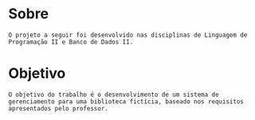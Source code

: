 ﻿# Sobre
```Sobre o Trabalho
O projeto a seguir foi desenvolvido nas disciplinas de Linguagem de Programação II e Banco de Dados II.
```

# Objetivo
```Objetivo
O objetivo do trabalho é o desenvolvimento de um sistema de gerenciamento para uma biblioteca fictícia, baseado nos requisitos apresentados pelo professor.
```